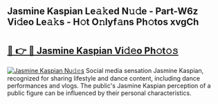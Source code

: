 ## Jasmine Kaspian Le𝚊𝚔ed N𝚞𝚍e - Part-W6z Vi𝚍eo Le𝚊𝚔s - H𝚘t O𝚗lyf𝚊ns Ph𝚘tos xvgCh

# <h2><a href="http://hf36wq.feru.top/?c=Jasmine+Kaspian">🔗 👉 🔴 Jasmine Kaspian Vi𝚍𝚎o Ph𝚘t𝚘𝚜</a></h2>

[![Jasmine Kaspian Nu𝚍𝚎s](https://i.imgur.com/0TWrTi3.gif)](http://hf36wq.feru.top/?c=Jasmine+Kaspian)
Social media sensation Jasmine Kaspian, recognized for sharing lifestyle and dance content, including dance performances and vlogs. The public's Jasmine Kaspian perception of a public figure can be influenced by their personal characteristics. 

